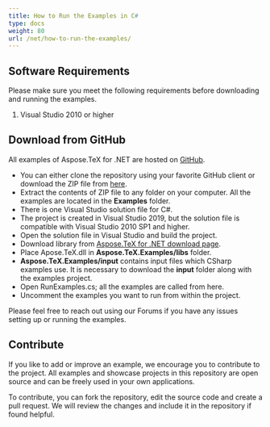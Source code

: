 ```yaml
---
title: How to Run the Examples in C#
type: docs
weight: 80
url: /net/how-to-run-the-examples/
---
```


## **Software Requirements**
Please make sure you meet the following requirements before downloading and running the examples.

 1. Visual Studio 2010 or higher

## **Download from GitHub**
All examples of Aspose.TeX for .NET are hosted on [GitHub](https://github.com/aspose-TeX/Aspose.TeX-for-.NET).

- You can either clone the repository using your favorite GitHub client or download the ZIP file from [here](https://github.com/aspose-TeX/Aspose.TeX-for-.NET/archive/master.zip).
- Extract the contents of ZIP file to any folder on your computer. All the examples are located in the **Examples** folder.
- There is one Visual Studio solution file for C#.
- The project is created in Visual Studio 2019, but the solution file is compatible with Visual Studio 2010 SP1 and higher.
- Open the solution file in Visual Studio and build the project.
- Download library from [Aspose.TeX for .NET download page](https://downloads.aspose.com/tex/net).
- Place Apose.TeX.dll in **Aspose.TeX.Examples/libs** folder.
- **Aspose.TeX.Examples/input** contains input files which CSharp examples use. It is necessary to download the **input** folder along with the examples project.
- Open RunExamples.cs; all the examples are called from here.
- Uncomment the examples you want to run from within the project.

Please feel free to reach out using our Forums if you have any issues setting up or running the examples.
## **Contribute**
If you like to add or improve an example, we encourage you to contribute to the project. All examples and showcase projects in this repository are open source and can be freely used in your own applications.

To contribute, you can fork the repository, edit the source code and create a pull request. We will review the changes and include it in the repository if found helpful.
